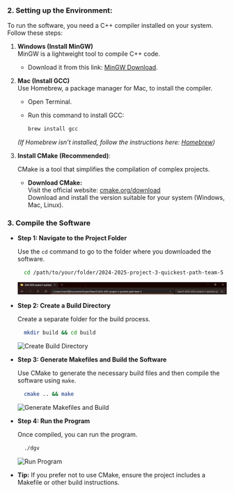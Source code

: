 
### 2. Setting up the Environment:

To run the software, you need a C++ compiler installed on your system. Follow these steps:

1. **Windows (Install MinGW)**  
   MinGW is a lightweight tool to compile C++ code.  
   - Download it from this link: [MinGW Download](https://ics.uci.edu/~pattis/common/handouts/mingweclipse/mingw.html).  

2. **Mac (Install GCC)**  
   Use Homebrew, a package manager for Mac, to install the compiler.  
   - Open Terminal.  
   - Run this command to install GCC:  

     ```bash
     brew install gcc
     ```

   *(If Homebrew isn’t installed, follow the instructions here: [Homebrew](https://brew.sh/))*

3. **Install CMake (Recommended)**:

    CMake is a tool that simplifies the compilation of complex projects.

      - **Download CMake:**  
      Visit the official website: [cmake.org/download](https://cmake.org/download)  
      Download and install the version suitable for your system (Windows, Mac, Linux).

### 3. Compile the Software

- **Step 1: Navigate to the Project Folder**
  
    Use the `cd` command to go to the folder where you downloaded the software.
  
    ```bash
      cd /path/to/your/folder/2024-2025-project-3-quickest-path-team-5
    ```

    ![Navigate to Project Folder](images/path-folder.png)

- **Step 2: Create a Build Directory**
  
    Create a separate folder for the build process.

    ```bash
      mkdir build && cd build
    ```

    ![Create Build Directory](images/build-directory.png)

- **Step 3: Generate Makefiles and Build the Software**
  
    Use CMake to generate the necessary build files and then compile the software using `make`.

    ```bash
      cmake .. && make
    ```

    ![Generate Makefiles and Build](images/cmake-makefiles.png)

- **Step 4: Run the Program**
  
    Once compiled, you can run the program.

    ```bash
      ./dgv
    ```

    ![Run Program](images/run-program.png)

- **Tip:**
    If you prefer not to use CMake, ensure the project includes a Makefile or other build instructions.
